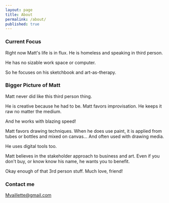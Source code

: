 ```yaml
---
layout: page
title: About
permalink: /about/
published: true
---
```

### Current Focus

Right now Matt's life is in flux. He is homeless and speaking in third person. 

He has no sizable work space or computer.

So he focuses on his sketchbook and art-as-therapy.

### Bigger Picture of Matt

Matt never did like this third person thing.

He is creative because he had to be. Matt favors improvisation. He keeps it raw no matter the medium.

And he works with blazing speed!

Matt favors drawing techniques. When he does use paint, it is applied from tubes or bottles and mixed on canvas... And often used with drawing media. 

He uses digital tools too.

Matt believes in the stakeholder approach to business and art. Even if you don't buy, or know know his name, he wants you to benefit.

Okay enough of that 3rd person stuff. Much love, friend!

### Contact me

[Mvaillette@gmail.com](mailto:mvaillette@gmail.com)
